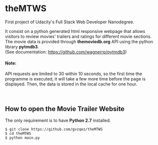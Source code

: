 # theMTWS
First project of Udacity's Full Stack Web Developer Nanodegree.

It consist on a python generated html responsive webpage that allows visitors to review movies' trailers and ratings for different movie sections. The movie data is provided through **themoviedb.org** API using the python library **pytmdb3**.<br />
(See documentation: https://github.com/wagnerrp/pytmdb3)

#### Note:
API requests are limited to 30 within 10 seconds, so the first time the programme is executed, it will take a few more time before the page is displayed. Then, the data is stored in the local cache for one hour. <br />

<br />

## How to open the Movie Trailer Website

The only requirement is to have **Python 2.7** installed.<br />
```
$ git clone https://github.com/gvzqez/theMTWS
$ cd theMTWS
$ python main.py
```




